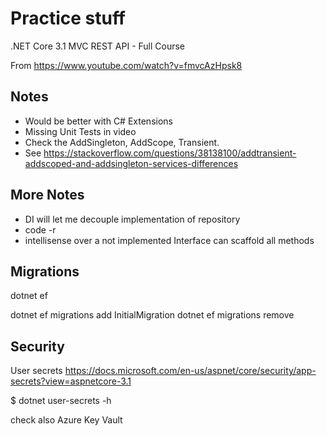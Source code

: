 # Practice stuff

.NET Core 3.1 MVC REST API - Full Course

From https://www.youtube.com/watch?v=fmvcAzHpsk8


## Notes
- Would be better with C# Extensions
- Missing Unit Tests in video
- Check the AddSingleton, AddScope, Transient.
- See https://stackoverflow.com/questions/38138100/addtransient-addscoped-and-addsingleton-services-differences

## More Notes

- DI will let me decouple implementation of repository
- code -r <folder>
- intellisense over a not implemented Interface can scaffold all methods



## Migrations

dotnet ef

dotnet ef migrations add InitialMigration
dotnet ef migrations remove

## Security

User secrets
https://docs.microsoft.com/en-us/aspnet/core/security/app-secrets?view=aspnetcore-3.1

$ dotnet user-secrets -h

check also Azure Key Vault



